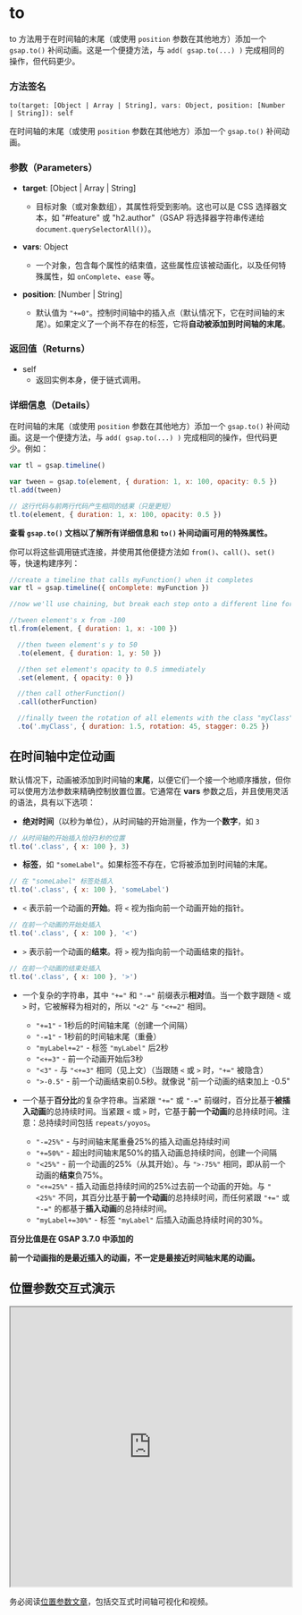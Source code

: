 # to

to 方法用于在时间轴的末尾（或使用 `position` 参数在其他地方）添加一个 `gsap.to()` 补间动画。这是一个便捷方法，与 `add( gsap.to(...) )` 完成相同的操作，但代码更少。

### 方法签名

```plaintext
to(target: [Object | Array | String], vars: Object, position: [Number | String]): self
```

在时间轴的末尾（或使用 `position` 参数在其他地方）添加一个 `gsap.to()` 补间动画。

### 参数（Parameters）

- **target**: [Object | Array | String]

  - 目标对象（或对象数组），其属性将受到影响。这也可以是 CSS 选择器文本，如 "#feature" 或 "h2.author"（GSAP 将选择器字符串传递给 `document.querySelectorAll()`）。

- **vars**: Object

  - 一个对象，包含每个属性的结束值，这些属性应该被动画化，以及任何特殊属性，如 `onComplete`、`ease` 等。

- **position**: [Number | String]
  - 默认值为 `"+=0"`。控制时间轴中的插入点（默认情况下，它在时间轴的末尾）。如果定义了一个尚不存在的标签，它将**自动被添加到时间轴的末尾**。

### 返回值（Returns）

- self
  - 返回实例本身，便于链式调用。

### 详细信息（Details）

在时间轴的末尾（或使用 `position` 参数在其他地方）添加一个 `gsap.to()` 补间动画。这是一个便捷方法，与 `add( gsap.to(...) )` 完成相同的操作，但代码更少。例如：

```javascript
var tl = gsap.timeline()

var tween = gsap.to(element, { duration: 1, x: 100, opacity: 0.5 })
tl.add(tween)

// 这行代码与前两行代码产生相同的结果（只是更短）
tl.to(element, { duration: 1, x: 100, opacity: 0.5 })
```

**查看 `gsap.to()` 文档以了解所有详细信息和 `to()` 补间动画可用的特殊属性。**

你可以将这些调用链式连接，并使用其他便捷方法如 `from()`、`call()`、`set()` 等，快速构建序列：

```javascript
//create a timeline that calls myFunction() when it completes
var tl = gsap.timeline({ onComplete: myFunction })

//now we'll use chaining, but break each step onto a different line for readability...

//tween element's x from -100
tl.from(element, { duration: 1, x: -100 })

  //then tween element's y to 50
  .to(element, { duration: 1, y: 50 })

  //then set element's opacity to 0.5 immediately
  .set(element, { opacity: 0 })

  //then call otherFunction()
  .call(otherFunction)

  //finally tween the rotation of all elements with the class "myClass" to 45 and stagger the start times by 0.25 seconds
  .to('.myClass', { duration: 1.5, rotation: 45, stagger: 0.25 })
```

## 在时间轴中定位动画

默认情况下，动画被添加到时间轴的**末尾**，以便它们一个接一个地顺序播放，但你可以使用方法参数来精确控制放置位置。它通常在 **vars** 参数之后，并且使用灵活的语法，具有以下选项：

- **绝对时间**（以秒为单位），从时间轴的开始测量，作为一个**数字**，如 `3`

```javascript
// 从时间轴的开始插入恰好3秒的位置
tl.to('.class', { x: 100 }, 3)
```

- **标签**，如 `"someLabel"`。如果标签不存在，它将被添加到时间轴的末尾。

```javascript
// 在 "someLabel" 标签处插入
tl.to('.class', { x: 100 }, 'someLabel')
```

- `<` 表示前一个动画的**开始**。将 `<` 视为指向前一个动画开始的指针。

```javascript
// 在前一个动画的开始处插入
tl.to('.class', { x: 100 }, '<')
```

- `>` 表示前一个动画的**结束**。将 `>` 视为指向前一个动画结束的指针。

```javascript
// 在前一个动画的结束处插入
tl.to('.class', { x: 100 }, '>')
```

- 一个复杂的字符串，其中 `"+="` 和 `"-="` 前缀表示**相对**值。当一个数字跟随 `<` 或 `>` 时，它被解释为相对的，所以 `"<2"` 与 `"<+=2"` 相同。

  - `"+=1"` - 1秒后的时间轴末尾（创建一个间隔）
  - `"-=1"` - 1秒前的时间轴末尾（重叠）
  - `"myLabel+=2"` - 标签 `"myLabel"` 后2秒
  - `"<+=3"` - 前一个动画开始后3秒
  - `"<3"` - 与 `"<+=3"` 相同（见上文）（当跟随 `<` 或 `>` 时，`"+="` 被隐含）
  - `">-0.5"` - 前一个动画结束前0.5秒。就像说 "前一个动画的结束加上 -0.5"

- 一个基于**百分比**的复杂字符串。当紧跟 `"+="` 或 `"-="` 前缀时，百分比基于**被插入动画**的总持续时间。当紧跟 `<` 或 `>` 时，它基于**前一个动画**的总持续时间。注意：总持续时间包括 `repeats/yoyos`。

  - `"-=25%"` - 与时间轴末尾重叠25%的插入动画总持续时间
  - `"+=50%"` - 超出时间轴末尾50%的插入动画总持续时间，创建一个间隔
  - `"<25%"` - 前一个动画的25%（从其开始）。与 `">-75%"` 相同，即从前一个动画的**结束**负75%。
  - `"<+=25%"` - 插入动画总持续时间的25%过去前一个动画的开始。与 `"<25%"` 不同，其百分比基于**前一个动画**的总持续时间，而任何紧跟 `"+="` 或 `"-="` 的都基于**插入动画**的总持续时间。
  - `"myLabel+=30%"` - 标签 `"myLabel"` 后插入动画总持续时间的30%。

**百分比值是在 GSAP 3.7.0 中添加的**

**前一个动画指的是最近插入的动画，不一定是最接近时间轴末尾的动画。**

## 位置参数交互式演示

<iframe src="https://codepen.io/GreenSock/pen/PopXddg" width="100%" height="500"></iframe>

务必阅读[位置参数文章](https://gsap.com/resources/position-parameter)，包括交互式时间轴可视化和视频。

